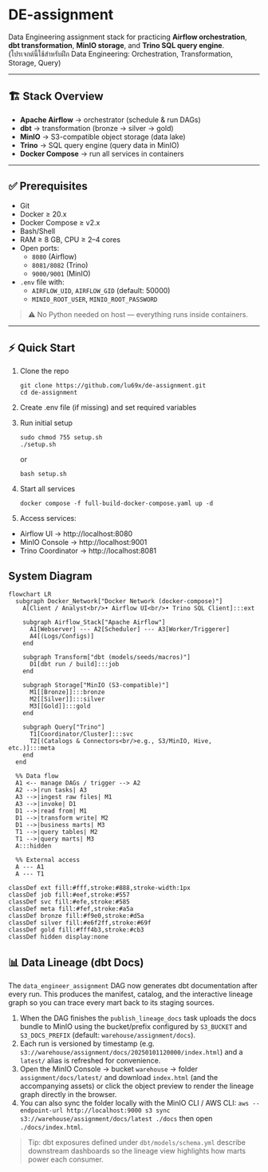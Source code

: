 # DE-assignment

Data Engineering assignment stack for practicing **Airflow orchestration**, **dbt transformation**, **MinIO storage**, and **Trino SQL query engine**.  
(โปรเจกต์นี้ใช้สำหรับฝึก Data Engineering: Orchestration, Transformation, Storage, Query)

---

## 🏗 Stack Overview
- **Apache Airflow** → orchestrator (schedule & run DAGs)  
- **dbt** → transformation (bronze → silver → gold)  
- **MinIO** → S3-compatible object storage (data lake)  
- **Trino** → SQL query engine (query data in MinIO)  
- **Docker Compose** → run all services in containers  

---

## ✅ Prerequisites
- Git  
- Docker ≥ 20.x  
- Docker Compose ≥ v2.x  
- Bash/Shell  
- RAM ≥ 8 GB, CPU ≥ 2–4 cores  
- Open ports:  
  - `8080` (Airflow)  
  - `8081/8082` (Trino)  
  - `9000/9001` (MinIO)  
- `.env` file with:
  - `AIRFLOW_UID`, `AIRFLOW_GID` (default: 50000)  
  - `MINIO_ROOT_USER`, `MINIO_ROOT_PASSWORD`  

> ⚠️ No Python needed on host — everything runs inside containers.  

---

## ⚡ Quick Start
1. Clone the repo  
   ```
   git clone https://github.com/lu69x/de-assignment.git
   cd de-assignment
   ```

2. Create .env file (if missing) and set required variables

3. Run initial setup
    ```
    sudo chmod 755 setup.sh
    ./setup.sh
    ```
    or
    ```
    bash setup.sh
    ```

4. Start all services
    ```
    docker compose -f full-build-docker-compose.yaml up -d
    ```
5. Access services:
  - Airflow UI → http://localhost:8080
  - MinIO Console → http://localhost:9001
  - Trino Coordinator → http://localhost:8081


## System Diagram
```mermaid
flowchart LR
  subgraph Docker_Network["Docker Network (docker-compose)"]
    A[Client / Analyst<br/>• Airflow UI<br/>• Trino SQL Client]:::ext

    subgraph Airflow_Stack["Apache Airflow"]
      A1[Webserver] --- A2[Scheduler] --- A3[Worker/Triggerer]
      A4[(Logs/Configs)]
    end

    subgraph Transform["dbt (models/seeds/macros)"]
      D1[dbt run / build]:::job
    end

    subgraph Storage["MinIO (S3-compatible)"]
      M1[[Bronze]]:::bronze
      M2[[Silver]]:::silver
      M3[[Gold]]:::gold
    end

    subgraph Query["Trino"]
      T1[Coordinator/Cluster]:::svc
      T2[(Catalogs & Connectors<br/>e.g., S3/MinIO, Hive, etc.)]:::meta
    end
  end

  %% Data flow
  A1 <-- manage DAGs / trigger --> A2
  A2 -->|run tasks| A3
  A3 -->|ingest raw files| M1
  A3 -->|invoke| D1
  D1 -->|read from| M1
  D1 -->|transform write| M2
  D1 -->|business marts| M3
  T1 -->|query tables| M2
  T1 -->|query marts| M3
  A:::hidden

  %% External access
  A --- A1
  A --- T1

classDef ext fill:#fff,stroke:#888,stroke-width:1px
classDef job fill:#eef,stroke:#557
classDef svc fill:#efe,stroke:#585
classDef meta fill:#fef,stroke:#a5a
classDef bronze fill:#f9e0,stroke:#d5a
classDef silver fill:#e6f2ff,stroke:#69f
classDef gold fill:#fff4b3,stroke:#cb3
classDef hidden display:none
```

## 📊 Data Lineage (dbt Docs)
The `data_engineer_assignment` DAG now generates dbt documentation after every run. This produces the manifest, catalog, and the interactive lineage graph so you can trace every mart back to its staging sources.

1. When the DAG finishes the `publish_lineage_docs` task uploads the docs bundle to MinIO using the bucket/prefix configured by `S3_BUCKET` and `S3_DOCS_PREFIX` (default: `warehouse/assignment/docs`).
2. Each run is versioned by timestamp (e.g. `s3://warehouse/assignment/docs/20250101120000/index.html`) and a `latest/` alias is refreshed for convenience.
3. Open the MinIO Console → bucket `warehouse` → folder `assignment/docs/latest/` and download `index.html` (and the accompanying assets) or click the object preview to render the lineage graph directly in the browser.
4. You can also sync the folder locally with the MinIO CLI / AWS CLI: `aws --endpoint-url http://localhost:9000 s3 sync s3://warehouse/assignment/docs/latest ./docs` then open `./docs/index.html`.

> Tip: dbt exposures defined under `dbt/models/schema.yml` describe downstream dashboards so the lineage view highlights how marts power each consumer.

